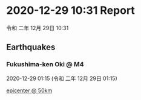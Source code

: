 # 2020-12-29 10:31 Report
令和 二年 12月 29日 10:31

## Earthquakes
### Fukushima-ken Oki @ M4
2020-12-29 01:15 (令和 二年 12月 29日 01:15)
  
[epicenter @ 50km](https://www.google.com/maps/place/37°06'00%22+141°12'00%22/@37.1,141.2,17z/data=!3m1!4b1!4m5!3m4!1s0x0:0x0!8m2!3d37.1!4d141.2)